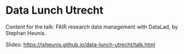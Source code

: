 # Data Lunch Utrecht
Content for the talk: FAIR research data management with DataLad, by Stephan Heunis.

Slides: https://jsheunis.github.io/data-lunch-utrecht/talk.html

